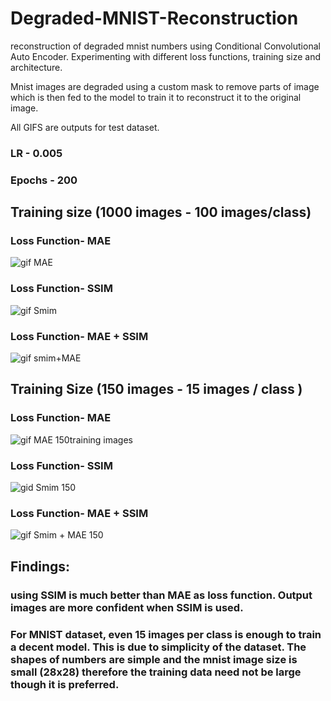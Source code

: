 # Degraded-MNIST-Reconstruction
reconstruction of degraded mnist numbers using Conditional Convolutional Auto Encoder. Experimenting with different loss functions, training size and architecture.

Mnist images are degraded using a custom mask to remove parts of image which is then fed to the model to train it to reconstruct it to the original image.

All GIFS are outputs for test dataset.

### LR - 0.005
### Epochs - 200

## Training size (1000 images - 100 images/class)

### Loss Function- MAE

![gif MAE](https://github.com/adityarao1612/degraded-MNIST-reconstruction/assets/92964413/cc7799af-117f-47f1-b8c6-795ebf7aabf4)

### Loss Function- SSIM

![gif Smim](https://github.com/adityarao1612/degraded-MNIST-reconstruction/assets/92964413/cb553a5e-5209-4867-a9e0-0b277db9bb2b)


### Loss Function- MAE + SSIM

![gif smim+MAE](https://github.com/adityarao1612/degraded-MNIST-reconstruction/assets/92964413/d26ca845-d754-49a1-ba34-61850f0c241a)


## Training Size (150 images - 15 images / class )

### Loss Function- MAE
![gif MAE 150training images](https://github.com/adityarao1612/degraded-MNIST-reconstruction/assets/92964413/bf7e8a4a-fc32-4b43-a7d8-e67a8ebef367)

### Loss Function- SSIM
![gid Smim 150 ](https://github.com/adityarao1612/degraded-MNIST-reconstruction/assets/92964413/f8d3048d-a0e5-4524-a351-b42bb34633de)

### Loss Function- MAE + SSIM
![gif Smim + MAE 150](https://github.com/adityarao1612/degraded-MNIST-reconstruction/assets/92964413/6d9d1167-43f4-43cd-872f-48d00ca5a84a)


## Findings:
### using SSIM is much better than MAE as loss function. Output images are more confident when SSIM is used.

### For MNIST dataset, even 15 images per class is enough to train a decent model. This is due to simplicity of the dataset. The shapes of numbers are simple and the mnist image size is small (28x28) therefore the training data need not be large though it is preferred.
